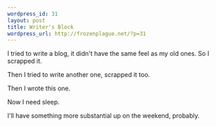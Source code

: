 ```yaml
--- 
wordpress_id: 31
layout: post
title: Writer's Block
wordpress_url: http://frozenplague.net/?p=31
---
```

I tried to write a blog, it didn't have the same feel as my old ones. So I scrapped it.

Then I tried to write another one, scrapped it too.

Then I wrote this one.

Now I need sleep.

I'll have something more substantial up on the weekend, probably.
